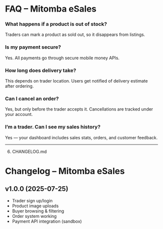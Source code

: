 # FAQ – Mitomba eSales

###  What happens if a product is out of stock?
Traders can mark a product as sold out, so it disappears from listings.

###  Is my payment secure?
Yes. All payments go through secure mobile money APIs.

###  How long does delivery take?
This depends on trader location. Users get notified of delivery estimate after ordering.

###  Can I cancel an order?
Yes, but only before the trader accepts it. Cancellations are tracked under your account.

###  I’m a trader. Can I see my sales history?
Yes — your dashboard includes sales stats, orders, and customer feedback.


---

 6. CHANGELOG.md

# Changelog – Mitomba eSales

## v1.0.0 (2025-07-25)
- Trader sign up/login
- Product image uploads
- Buyer browsing & filtering
- Order system working
- Payment API integration (sandbox)

